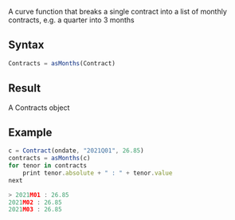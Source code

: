 A curve function that breaks a single contract into a list of monthly contracts, e.g. a quarter into 3 months

## Syntax
```js
Contracts = asMonths(Contract)
```
## Result

A Contracts object

## Example
```js
c = Contract(ondate, "2021Q01", 26.85)
contracts = asMonths(c)
for tenor in contracts
    print tenor.absolute + " : " + tenor.value
next

> 2021M01 : 26.85
2021M02 : 26.85
2021M03 : 26.85
```


